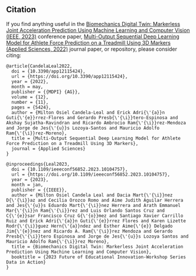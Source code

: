 ## Citation
If you find anything useful in the [Biomechanics Digital Twin: Markerless Joint Acceleration Prediction Using Machine Learning and Computer Vision (IEEE, 2023)](https://doi.org/10.1109/IEEECONF56852.2023.10104757) conference paper, [Multi-Output Sequential Deep Learning Model for Athlete Force Prediction on a Treadmill Using 3D Markers (Applied Sciences, 2022)](https://doi.org/10.3390/app12115424) journal paper, or repository, please consider citing:

```
@article{CandelaLeal2022,
  doi = {10.3390/app12115424},
  url = {https://doi.org/10.3390/app12115424},
  year = {2022},
  month = may,
  publisher = {{MDPI} {AG}},
  volume = {12},
  number = {11},
  pages = {5424},
  author = {Milton Osiel Candela-Leal and Erick Adri{\'{a}}n Guti{\'{e}}rrez-Flores and Gerardo Presb{\'{\i}}tero-Espinosa and Akshay Sujatha-Ravindran and Ricardo Ambrocio Ram{\'{\i}}rez-Mendoza and Jorge de Jes{\'{u}}s Lozoya-Santos and Mauricio Adolfo Ram{\'{\i}}rez-Moreno},
  title = {Multi-Output Sequential Deep Learning Model for Athlete Force Prediction on a Treadmill Using 3D Markers},
  journal = {Applied Sciences}
}

@inproceedings{Leal2023,
  doi = {10.1109/ieeeconf56852.2023.10104757},
  url = {https://doi.org/10.1109/ieeeconf56852.2023.10104757},
  year = {2023},
  month = jan,
  publisher = {{IEEE}},
  author = {Milton Osiel Candela Leal and Dacia Mart{\'{\i}}nez D{\'{\i}}az and Cecilia Orozco Romo and Aime Judith Aguilar Herrera and Jes{\'{u}}s Eduardo Mart{\'{\i}}nez Herrera and Arath Emmanuel Mar{\'{\i}}n Ram{\'{\i}}rez and Luis Orlando Santos Cruz and C{\'{e}}sar Francisco Cruz G{\'{o}}mez and Santiago Xavier Carrillo Ruiz and Erick Adri{\'{a}}n Guti{\'{e}}rrez Flores and Karen Lizette Rodr{\'{\i}}guez Hern{\'{a}}ndez and Esther Aime{\'{e}} Delgado Jim{\'{e}}nez and Ricardo A. Ram{\'{\i}}rez Mendoza and Gerardo Presb{\'{\i}}tero Espinosa and Jorge de Jes{\'{u}}s Lozoya Santos and Mauricio Adolfo Ram{\'{\i}}rez Moreno},
  title = {Biomechanics Digital Twin: Markerless Joint Acceleration Prediction Using Machine Learning and Computer Vision},
  booktitle = {2023 Future of Educational Innovation-Workshop Series Data in Action}
}
```
